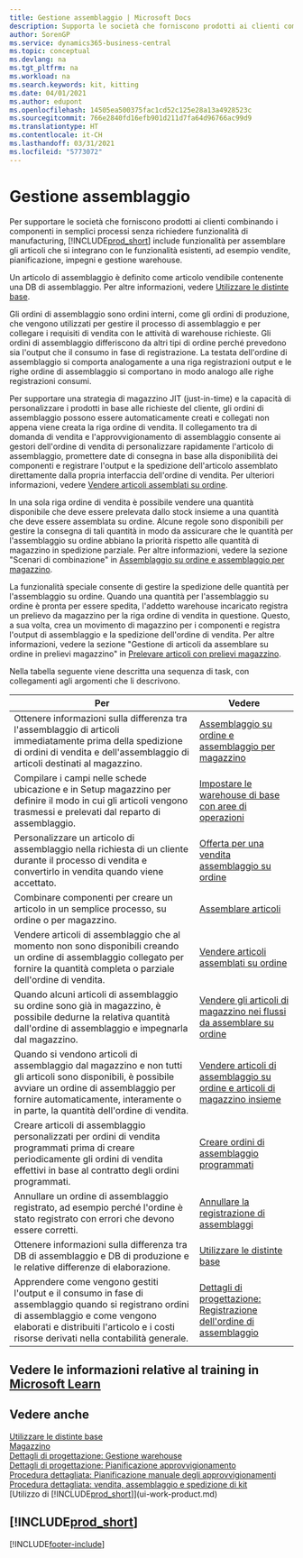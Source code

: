 ```yaml
---
title: Gestione assemblaggio | Microsoft Docs
description: Supporta le società che forniscono prodotti ai clienti combinando i componenti in semplici processi senza richiedere funzionalità di manufacturing, ma con funzionalità per assemblare gli articoli che si integrano con le funzionalità esistenti, ad esempio vendite, pianificazione, impegni e gestione warehouse.
author: SorenGP
ms.service: dynamics365-business-central
ms.topic: conceptual
ms.devlang: na
ms.tgt_pltfrm: na
ms.workload: na
ms.search.keywords: kit, kitting
ms.date: 04/01/2021
ms.author: edupont
ms.openlocfilehash: 14505ea500375fac1cd52c125e28a13a4928523c
ms.sourcegitcommit: 766e2840fd16efb901d211d7fa64d96766ac99d9
ms.translationtype: HT
ms.contentlocale: it-CH
ms.lasthandoff: 03/31/2021
ms.locfileid: "5773072"
---
```

# <a name="assembly-management"></a>Gestione assemblaggio
Per supportare le società che forniscono prodotti ai clienti combinando i componenti in semplici processi senza richiedere funzionalità di manufacturing, [!INCLUDE[prod_short](includes/prod_short.md)] include funzionalità per assemblare gli articoli che si integrano con le funzionalità esistenti, ad esempio vendite, pianificazione, impegni e gestione warehouse.  

 Un articolo di assemblaggio è definito come articolo vendibile contenente una DB di assemblaggio. Per altre informazioni, vedere [Utilizzare le distinte base](inventory-how-work-BOMs.md).

 Gli ordini di assemblaggio sono ordini interni, come gli ordini di produzione, che vengono utilizzati per gestire il processo di assemblaggio e per collegare i requisiti di vendita con le attività di warehouse richieste. Gli ordini di assemblaggio differiscono da altri tipi di ordine perché prevedono sia l'output che il consumo in fase di registrazione. La testata dell'ordine di assemblaggio si comporta analogamente a una riga registrazioni output e le righe ordine di assemblaggio si comportano in modo analogo alle righe registrazioni consumi.  

 Per supportare una strategia di magazzino JIT (just-in-time) e la capacità di personalizzare i prodotti in base alle richieste del cliente, gli ordini di assemblaggio possono essere automaticamente creati e collegati non appena viene creata la riga ordine di vendita. Il collegamento tra di domanda di vendita e l'approvvigionamento di assemblaggio consente ai gestori dell'ordine di vendita di personalizzare rapidamente l'articolo di assemblaggio, promettere date di consegna in base alla disponibilità dei componenti e registrare l'output e la spedizione dell'articolo assemblato direttamente dalla propria interfaccia dell'ordine di vendita. Per ulteriori informazioni, vedere [Vendere articoli assemblati su ordine](assembly-how-to-sell-items-assembled-to-order.md).  

 In una sola riga ordine di vendita è possibile vendere una quantità disponibile che deve essere prelevata dallo stock insieme a una quantità che deve essere assemblata su ordine. Alcune regole sono disponibili per gestire la consegna di tali quantità in modo da assicurare che le quantità per l'assemblaggio su ordine abbiano la priorità rispetto alle quantità di magazzino in spedizione parziale. Per altre informazioni, vedere la sezione "Scenari di combinazione" in [Assemblaggio su ordine e assemblaggio per magazzino](assembly-assemble-to-order-or-assemble-to-stock.md).  

 La funzionalità speciale consente di gestire la spedizione delle quantità per l'assemblaggio su ordine. Quando una quantità per l'assemblaggio su ordine è pronta per essere spedita, l'addetto warehouse incaricato registra un prelievo da magazzino per la riga ordine di vendita in questione. Questo, a sua volta, crea un movimento di magazzino per i componenti e registra l'output di assemblaggio e la spedizione dell'ordine di vendita. Per altre informazioni, vedere la sezione "Gestione di articoli da assemblare su ordine in prelievi magazzino" in [Prelevare articoli con prelievi magazzino](warehouse-how-to-pick-items-with-inventory-picks.md).

Nella tabella seguente viene descritta una sequenza di task, con collegamenti agli argomenti che li descrivono.   

|**Per**|**Vedere**|  
|------------|-------------|  
|Ottenere informazioni sulla differenza tra l'assemblaggio di articoli immediatamente prima della spedizione di ordini di vendita e dell'assemblaggio di articoli destinati al magazzino.|[Assemblaggio su ordine e assemblaggio per magazzino](assembly-assemble-to-order-or-assemble-to-stock.md)|
|Compilare i campi nelle schede ubicazione e in Setup magazzino per definire il modo in cui gli articoli vengono trasmessi e prelevati dal reparto di assemblaggio.|[Impostare le warehouse di base con aree di operazioni](warehouse-how-to-set-up-basic-warehouses-with-operations-areas.md)|
|Personalizzare un articolo di assemblaggio nella richiesta di un cliente durante il processo di vendita e convertirlo in vendita quando viene accettato.|[Offerta per una vendita assemblaggio su ordine](assembly-how-to-quote-an-assemble-to-order-sale.md)|
|Combinare componenti per creare un articolo in un semplice processo, su ordine o per magazzino.|[Assemblare articoli](assembly-how-to-assemble-items.md)|  
|Vendere articoli di assemblaggio che al momento non sono disponibili creando un ordine di assemblaggio collegato per fornire la quantità completa o parziale dell'ordine di vendita.|[Vendere articoli assemblati su ordine](assembly-how-to-sell-items-assembled-to-order.md)|
|Quando alcuni articoli di assemblaggio su ordine sono già in magazzino, è possibile dedurne la relativa quantità dall'ordine di assemblaggio e impegnarla dal magazzino.|[Vendere gli articoli di magazzino nei flussi da assemblare su ordine](assembly-how-to-sell-inventory-items-in-assemble-to-order-flows.md)|  
|Quando si vendono articoli di assemblaggio dal magazzino e non tutti gli articoli sono disponibili, è possibile avviare un ordine di assemblaggio per fornire automaticamente, interamente o in parte, la quantità dell'ordine di vendita.|[Vendere articoli di assemblaggio su ordine e articoli di magazzino insieme](assembly-how-to-sell-assemble-to-order-items-and-inventory-items-together.md)|
|Creare articoli di assemblaggio personalizzati per ordini di vendita programmati prima di creare periodicamente gli ordini di vendita effettivi in base al contratto degli ordini programmati.|[Creare ordini di assemblaggio programmati](assembly-how-to-create-blanket-assembly-orders.md)|
|Annullare un ordine di assemblaggio registrato, ad esempio perché l'ordine è stato registrato con errori che devono essere corretti.|[Annullare la registrazione di assemblaggi](assembly-how-to-undo-assembly-posting.md)|
|Ottenere informazioni sulla differenza tra DB di assemblaggio e DB di produzione e le relative differenze di elaborazione.|[Utilizzare le distinte base](inventory-how-work-BOMs.md)|
|Apprendere come vengono gestiti l'output e il consumo in fase di assemblaggio quando si registrano ordini di assemblaggio e come vengono elaborati e distribuiti l'articolo e i costi risorse derivati nella contabilità generale.|[Dettagli di progettazione: Registrazione dell'ordine di assemblaggio](design-details-assembly-order-posting.md)|  

## <a name="see-related-training-at-microsoft-learn"></a>Vedere le informazioni relative al training in [Microsoft Learn](/learn/paths/assemble-items-dynamics-365-business-central/)

## <a name="see-also"></a>Vedere anche

[Utilizzare le distinte base](inventory-how-work-BOMs.md)  
[Magazzino](inventory-manage-inventory.md)  
[Dettagli di progettazione: Gestione warehouse](design-details-warehouse-management.md)  
[Dettagli di progettazione: Pianificazione approvvigionamento](design-details-supply-planning.md)  
[Procedura dettagliata: Pianificazione manuale degli approvvigionamenti](walkthrough-planning-supplies-manually.md)  
[Procedura dettagliata: vendita, assemblaggio e spedizione di kit](walkthrough-selling-assembling-and-shipping-kits.md)  
[Utilizzo di [!INCLUDE[prod_short](includes/prod_short.md)]](ui-work-product.md)

## [!INCLUDE[prod_short](includes/free_trial_md.md)]  


[!INCLUDE[footer-include](includes/footer-banner.md)]